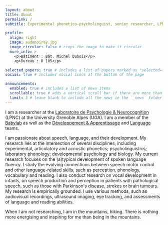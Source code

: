 ```yaml
---
layout: about
title: About
permalink: /
subtitle: Experimental phonetico-psycholinguist, senior researcher, LPNC, Université Grenoble Alpes, France

profile:
  align: right
  image: audenoiray.jpg
  image_circular: false # crops the image to make it circular
  more_info: >
    <p>Bâtiment : Bât. Michel Dubois</p>
    <p>Bureau : D 105</p>

selected_papers: true # includes a list of papers marked as "selected={true}"
social: true # includes social icons at the bottom of the page

announcements:
  enabled: true # includes a list of news items
  scrollable: true # adds a vertical scroll bar if there are more than 3 news items
  limit: 3 # leave blank to include all the news in the `_news` folder
---
```


I am a researcher at the [Laboratoire de Psychologie & Neurocognition](https://lpnc.univ-grenoble-alpes.fr/fr) (LPNC) at the University Grenoble Alpes (UGA). I am a member of the [Babylab](https://lpnc.univ-grenoble-alpes.fr/fr/babylab) as well as the [Développement & Apprentissage](https://lpnc.univ-grenoble-alpes.fr/fr/recherche-0/equipes-recherche/equipe-developpement-et-apprentissage) and [Language](https://lpnc.univ-grenoble-alpes.fr/fr/recherche-0/equipes-recherche/equipe-langage) teams.

I am passionate about speech, language, and their development. My research lies at the intersection of several disciplines, including experimental, articulatory and acoustic phonetics; psycholinguistics; laboratory phonology; developmental psychology and biology.
My current research focuses on the (a)typical development of spoken language fluency. I study the evolving connections between speech motor control and other language-related skills, such as perception, phonology, vocabulary and reading. I also conduct research on vocal development in infants, on speech production and perception in patients with pathological speech, such as those with Parkinson's disease, strokes or brain tumours.
My research is empirically grounded. I use various methods, such as audiovisual recordings, ultrasound imaging, eye tracking, and assessments of language and reading abilities.

When I am not researching, I am in the mountains, hiking. There is nothing more energising and inspiring for me than being in the mountains.
